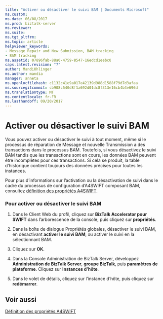 ```yaml
---
title: "Activer ou désactiver le suivi BAM | Documents Microsoft"
ms.custom: 
ms.date: 06/08/2017
ms.prod: biztalk-server
ms.reviewer: 
ms.suite: 
ms.tgt_pltfrm: 
ms.topic: article
helpviewer_keywords:
- Message Repair and New Submission, BAM tracking
- BAM tracking
ms.assetid: 07896fab-88a0-4759-8547-16edcd1eebc0
caps.latest.revision: "7"
author: MandiOhlinger
ms.author: mandia
manager: anneta
ms.openlocfilehash: c1132c41e9a017e42139d988d1588f79d7d3afaa
ms.sourcegitcommit: cb908c540d8f1a692d01dc8f313e16cb4b4e696d
ms.translationtype: MT
ms.contentlocale: fr-FR
ms.lasthandoff: 09/20/2017
---
```

# <a name="enabling-or-disabling-bam-tracking"></a>Activer ou désactiver le suivi BAM
Vous pouvez activer ou désactiver le suivi à tout moment, même si le processus de réparation de Message et nouvelle Transmission a des transactions dans le processus BAM. Toutefois, si vous désactivez le suivi BAM tandis que les transactions sont en cours, les données BAM peuvent être incomplètes pour ces transactions. Si cela se produit, la table d’historique contient toujours des données précises pour toutes les instances.  
  
 Pour plus d’informations sur l’activation ou la désactivation de suivi dans le cadre du processus de configuration d’A4SWIFT composant BAM, consultez [définition des propriétés A4SWIFT](../../adapters-and-accelerators/accelerator-swift/setting-a4swift-properties.md).  
  
### <a name="to-enable-or-disable-bam-tracking"></a>Pour activer ou désactiver le suivi BAM  
  
1.  Dans le Client Web du profil, cliquez sur **BizTalk Accelerator pour SWIFT** dans l’arborescence de la console, puis cliquez sur **propriétés**.  
  
2.  Dans la boîte de dialogue Propriétés globales, désactiver le suivi BAM, en désactivant **activer le suivi BAM**, ou activer le suivi en la sélectionnant BAM.  
  
3.  Cliquez sur **OK**.  
  
4.  Dans la Console Administration de BizTalk Server, développez **Administration de BizTalk Server**, **groupe BizTalk**, puis **paramètres de plateforme**. Cliquez sur **Instances d’hôte**.  
  
5.  Dans le volet de détails, cliquez sur l’instance d’hôte, puis cliquez sur **redémarrer**.  
  
## <a name="see-also"></a>Voir aussi  
 [Définition des propriétés A4SWIFT](../../adapters-and-accelerators/accelerator-swift/setting-a4swift-properties.md)